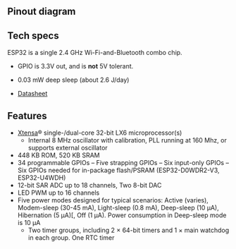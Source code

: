 ## Pinout diagram

## Tech specs
ESP32 is a single 2.4 GHz Wi-Fi-and-Bluetooth combo chip.

- GPIO is 3.3V out, and is **not** 5V tolerant.
- 0.03 mW deep sleep (about 2.6 J/day)

- [Datasheet](https://www.espressif.com/sites/default/files/documentation/esp32_datasheet_en.pdf)

## Features
- [Xtensa](https://www.cadence.com/content/dam/cadence-www/global/en_US/documents/tools/silicon-solutions/compute-ip/isa-summary.pdf)® single-/dual-core 32-bit LX6 microprocessor(s)
    - Internal 8 MHz oscillator with calibration, PLL running at 160 Mhz, or supports external oscillator
- 448 KB ROM, 520 KB SRAM
- 34 programmable GPIOs
    – Five strapping GPIOs
    – Six input-only GPIOs
    – Six GPIOs needed for in-package flash/PSRAM (ESP32-D0WDR2-V3, ESP32-U4WDH)
- 12-bit SAR ADC up to 18 channels, Two 8-bit DAC
- LED PWM up to 16 channels
- Five power modes designed for typical scenarios: Active (varies), Modem-sleep (30-45 mA), Light-sleep (0.8 mA), Deep-sleep (10 µA), Hibernation (5 µA)[, Off (1 µA). Power consumption in Deep-sleep mode is 10 µA
    - Two timer groups, including 2 × 64-bit timers and 1 × main watchdog in each group. One RTC timer

